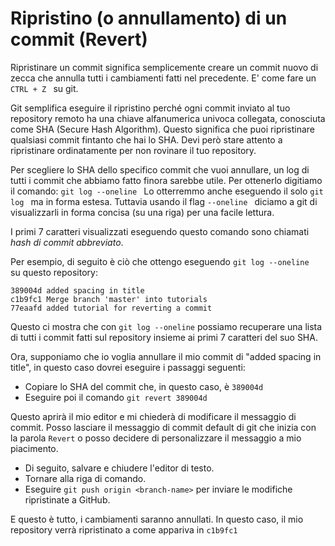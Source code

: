 # Ripristino (o annullamento) di un commit (Revert)

Ripristinare un commit significa semplicemente creare un commit nuovo di zecca che annulla tutti i cambiamenti fatti nel precedente. E' come fare un ```CTRL + Z ``` su git.

Git semplifica eseguire il ripristino perché ogni commit inviato al tuo repository remoto ha una chiave alfanumerica univoca collegata, conosciuta come SHA (Secure Hash Algorithm). Questo significa che puoi ripristinare qualsiasi commit fintanto che hai lo SHA. Devi però stare attento a ripristinare ordinatamente per non rovinare il tuo repository.

Per scegliere lo SHA dello specifico commit che vuoi annullare, un log di tutti i commit che abbiamo fatto finora sarebbe utile. Per ottenerlo digitiamo il comando:
```git log --oneline ```
Lo otterremmo anche eseguendo il solo ```git log ``` ma in forma estesa. Tuttavia usando il flag ```--oneline ``` diciamo a git di visualizzarli in forma concisa (su una riga) per una facile lettura.

I primi 7 caratteri visualizzati eseguendo questo comando sono chiamati *hash di commit abbreviato*.  

Per esempio, di seguito è ciò che ottengo eseguendo ```git log --oneline ``` su questo repository:  
```
389004d added spacing in title
c1b9fc1 Merge branch 'master' into tutorials
77eaafd added tutorial for reverting a commit
```  
Questo ci mostra che con ```git log --oneline``` possiamo recuperare una lista di tutti i commit fatti sul repository insieme ai primi 7 caratteri del suo SHA.  

Ora, supponiamo che io voglia annullare il mio commit di "added spacing in title", in questo caso dovrei eseguire i passaggi seguenti:

*   Copiare lo SHA del commit che, in questo caso, è ```389004d```
*   Eseguire poi il comando ```git revert 389004d```

Questo aprirà il mio editor e mi chiederà di modificare il messaggio di commit. Posso lasciare il messaggio di commit default di git che inizia con la parola `Revert` o posso decidere di personalizzare il messaggio a mio piacimento.

*   Di seguito, salvare e chiudere l'editor di testo.  
*   Tornare alla riga di comando.  
*   Eseguire ```git push origin <branch-name>``` per inviare le modifiche ripristinate a GitHub.  

E questo è tutto, i cambiamenti saranno annullati. In questo caso, il mio repository verrà ripristinato a come appariva in ```c1b9fc1```  
